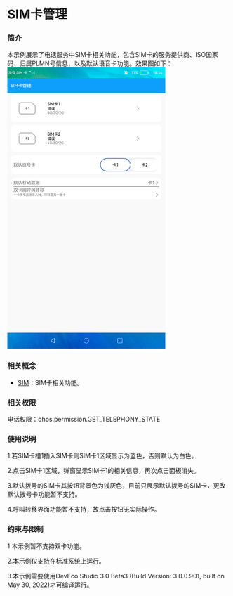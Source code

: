 # SIM卡管理

### 简介

本示例展示了电话服务中SIM卡相关功能，包含SIM卡的服务提供商、ISO国家码、归属PLMN号信息，以及默认语音卡功能。效果图如下：
![](screenshots/devices/main.png)

### 相关概念

- [SIM](https://gitee.com/openharmony/docs/blob/master/zh-cn/application-dev/reference/apis/js-apis-sim.md)：SIM卡相关功能。

### 相关权限

电话权限：ohos.permission.GET_TELEPHONY_STATE


### 使用说明

1.若SIM卡槽1插入SIM卡则SIM卡1区域显示为蓝色，否则默认为白色。

2.点击SIM卡1区域，弹窗显示SIM卡1的相关信息，再次点击面板消失。

3.默认拨号的SIM卡其按钮背景色为浅灰色，目前只展示默认拨号的SIM卡，更改默认拨号卡功能暂不支持。

4.呼叫转移界面功能暂不支持，故点击按钮无实际操作。

### 约束与限制

1.本示例暂不支持双卡功能。

2.本示例仅支持在标准系统上运行。

3.本示例需要使用DevEco Studio 3.0 Beta3 (Build Version: 3.0.0.901, built on May 30, 2022)才可编译运行。
